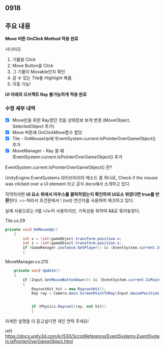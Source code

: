 ## 0918

## 주요 내용

**Move 버튼 OnClick Method 적용 완료**

시나리오

1. 기물을 Click
2. Move Button을 Click 
3. 그 기물이 Movable인지 확인
4. 갈 수 있는 Tile들 Highlight 해줌
5. 이동 가능!

**UI 아래의 오브젝트 Ray 불가능하게 적용 완료**

### 수정 세부 내역

- [x] Move만을 위한 Ray였던 것을 상태정보 보게 변경 (MoveObject, SelectedObject 추가)
- [x] Move 버튼에 OnClickMove함수 할당
- [x] Tile - OnMouseUp에 !EventSystem.current.IsPointerOverGameObject() 추가
- [x] MoveManager - Ray 쏠 떄 !EventSystem.current.IsPointerOverGameObject() 추가

EventSystem.current.IsPointerOverGameObject() 란?  

UnityEngine.EventSystems 라이브러리의 메소드 중 하나로, Check if the mouse was clicked over a UI element 라고 공식 docs에서 소개하고 있다.

직역하자면 **UI 요소 위에서 마우스를 클릭하였는지 확인하여 UI요소 위였다면 true를 반환**한다. => 따라서 조건문에서 ! (not) 연산자를 사용하여 체크하고 있다.

실제 사용으로는 if를 나누어 사용하지만, 가독성을 위하여 &&로 묶어놓았다.

Tile.cs:29

```cs
private void OnMouseUp()
    {
        int x = (int)gameObject.transform.position.x;
        int z = (int)gameObject.transform.position.z;
        if (GameManager.instance.GetPlayer() && !EventSystem.current.IsPointerOverGameObject())
        {
```

MoveManager.cs:215

```cs
    private void Update()
    {
        if (Input.GetMouseButtonDown(0) && !EventSystem.current.IsPointerOverGameObject())
        {
            RaycastHit hit = new RaycastHit();
            Ray ray = Camera.main.ScreenPointToRay(Input.mousePosition);


            if (Physics.Raycast(ray, out hit))
            {
```

자세한 설명을 더 듣고싶다면 개인 연락 주세요!

ref) https://docs.unity3d.com/kr/530/ScriptReference/EventSystems.EventSystem.IsPointerOverGameObject.html


